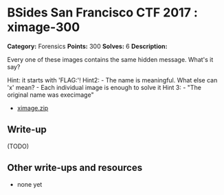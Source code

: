# BSides San Francisco CTF 2017 : ximage-300

**Category:** Forensics
**Points:** 300
**Solves:** 6
**Description:**

Every one of these images contains the same hidden message. What's it say?

Hint: it starts with 'FLAG:'! Hint2: - The name is meaningful. What else can 'x' mean? - Each individual image is enough to solve it Hint 3: - "The original name was execimage"

* [ximage.zip](ximage.zip)

## Write-up

(TODO)

## Other write-ups and resources

* none yet
